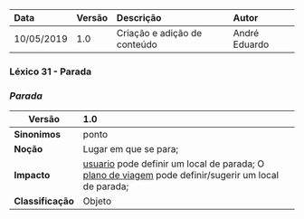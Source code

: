 |Data|Versão|Descrição|Autor|
|:---|:---|:---|:---|
|10/05/2019|1.0|Criação e adição de conteúdo|André Eduardo|


### Léxico 31 - Parada
### ***<a name="parada">Parada</a>***


|Versão|1.0
|-|:-|
|**Sinonimos**|ponto
|**Noção**|Lugar em que se para;|
|**Impacto**|[usuario](#usuario) pode definir um local de parada; O [plano de viagem](#plano-de-viagem) pode definir/sugerir um local de parada; |
|**Classificação**| Objeto